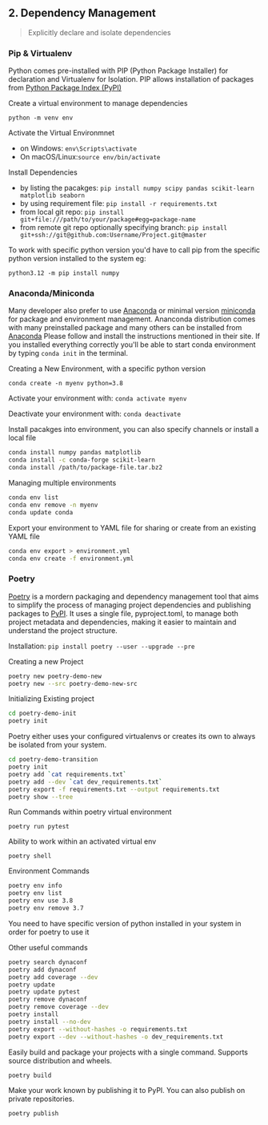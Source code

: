 ## 2. Dependency Management

>Explicitly declare and isolate dependencies

### Pip & Virtualenv

Python comes pre-installed with PIP (Python Package Installer) for declaration and Virtualenv for Isolation. PIP allows installation of packages from [Python Package Index (PyPI)](https://pypi.org/)

Create a virtual environment to manage dependencies

`python -m venv env`

Activate the Virtual Environmnet

- on Windows: `env\Scripts\activate`
- On macOS/Linux:`source env/bin/activate`

Install Dependencies

- by listing the pacakges: `pip install numpy scipy pandas scikit-learn matplotlib seaborn`
- by using requirement file: `pip install -r requirements.txt`
- from local git repo: `pip install git+file:///path/to/your/package#egg=package-name`
- from remote git repo optionally specifying branch: `pip install git+ssh://git@github.com:Username/Project.git@master`

To work with specific python version you'd have to call pip from the specific python version installed to the system eg:

`python3.12 -m pip install numpy`

### Anaconda/Miniconda

Many developer also prefer to use [Anaconda](https://www.anaconda.com/download/) or minimal version [miniconda](https://docs.anaconda.com/miniconda/) for package and environment management. Ananconda distribution comes with many preinstalled package and many others can be installed from [Anaconda](https://anaconda.org/)
Please follow and install the instructions mentioned in their site. If you installed everything correctly you'll be able to start conda environment by typing `conda init` in the terminal.

Creating a New Environment, with a specific python version

`conda create -n myenv python=3.8`

Activate your environment with: `conda activate myenv`

Deactivate your environment with: `conda deactivate`

Install pacakges into environment, you can also specify channels or install a local file

```bash
conda install numpy pandas matplotlib
conda install -c conda-forge scikit-learn
conda install /path/to/package-file.tar.bz2
```

Managing multiple environments

```bash
conda env list
conda env remove -n myenv
conda update conda
```

Export your environment to YAML file for sharing or create from an existing YAML file

```bash
conda env export > environment.yml
conda env create -f environment.yml
```

### Poetry
  
[Poetry](https://python-poetry.org/) is a mordern packaging and dependency management tool that aims to simplify the process of managing project dependencies and publishing packages to [PyPI](https://pypi.org/). It uses a single file, pyproject.toml, to manage both project metadata and dependencies, making it easier to maintain and understand the project structure.

Installation: `pip install poetry --user --upgrade --pre`

Creating a new Project

```bash
poetry new poetry-demo-new
poetry new --src poetry-demo-new-src
```

Initializing Existing project

```bash
cd poetry-demo-init
poetry init
```

Poetry either uses your configured virtualenvs or creates its own to always be isolated from your system.

```bash
cd poetry-demo-transition
poetry init
poetry add `cat requirements.txt`
poetry add --dev `cat dev_requirements.txt`
poetry export -f requirements.txt --output requirements.txt
poetry show --tree
```

Run Commands within poetry virtual environment

`poetry run pytest`

Ability to work within an activated virtual env

`poetry shell`

Environment Commands

```bash
poetry env info
poetry env list
poetry env use 3.8
poetry env remove 3.7
```

You need to have specific version of python installed in your system in order for poetry to use it

Other useful commands

```bash
poetry search dynaconf
poetry add dynaconf
poetry add coverage --dev
poetry update
poetry update pytest
poetry remove dynaconf
poetry remove coverage --dev
poetry install
poetry install --no-dev
poetry export --without-hashes -o requirements.txt
poetry export --dev --without-hashes -o dev_requirements.txt
```

Easily build and package your projects with a single command. Supports source distribution and wheels.

`poetry build`

Make your work known by publishing it to PyPI. You can also publish on private repositories.

`poetry publish`

</details>
